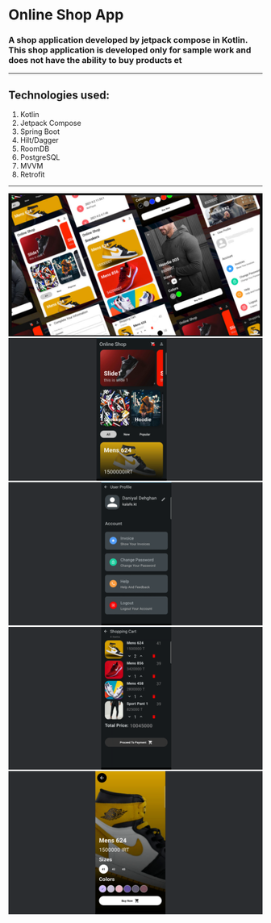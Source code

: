 # Online Shop App

### A shop application developed by jetpack compose in Kotlin. This shop application is developed only for sample work and does not have the ability to buy products et

---

## Technologies used:
1. Kotlin
2. Jetpack Compose
3. Spring Boot
4. Hilt/Dagger
5. RoomDB
6. PostgreSQL
7. MVVM
8. Retrofit

---


![bannerr.png](app%2Fsrc%2Fmain%2Fres%2Fdrawable%2Fbannerr.png)
![Screenshot 2024-04-23 172856.png](app%2Fsrc%2Fmain%2Fres%2Fdrawable%2FScreenshot%202024-04-23%20172856.png)   ![Screenshot_dashboard.png](app%2Fsrc%2Fmain%2Fres%2Fdrawable%2FScreenshot_dashboard.png)
![Screenshot_product.png](app%2Fsrc%2Fmain%2Fres%2Fdrawable%2FScreenshot_product.png)![Screenshot_show_product.png](app%2Fsrc%2Fmain%2Fres%2Fdrawable%2FScreenshot_show_product.png)